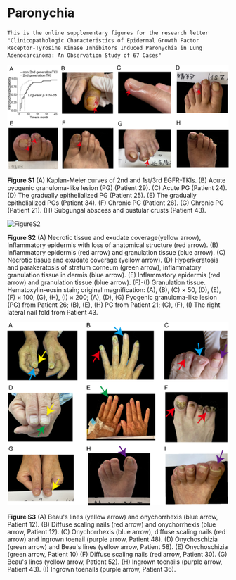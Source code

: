 # Paronychia
`This is the online supplementary figures for the research letter "Clinicopathologic Characteristics of Epidermal Growth Factor Receptor-Tyrosine Kinase Inhibitors Induced Paronychia in Lung Adenocarcinoma: An Observation Study of 67 Cases"`

 <img width="800" alt="FigureS1" src="https://github.com/HuZXhzx/Paronychia/blob/main/FigS1_BJD.png">

**Figure S1** (A) Kaplan-Meier curves of 2nd and 1st/3rd EGFR-TKIs. (B) Acute pyogenic granuloma-like lesion (PG) (Patient 29). (C) Acute PG (Patient 24). (D) The gradually epithelialized PG (Patient 25). (E) The gradually epithelialized PGs (Patient 34). (F) Chronic PG (Patient 26). (G) Chronic PG (Patient 21). (H) Subgungal abscess and pustular crusts (Patient 43). 

<img width="800" alt="FigureS2" src="https://github.com/HuZXhzx/Paronychia/blob/main/FigS2_BJD.png">

**Figure S2** (A) Necrotic tissue and exudate coverage(yellow arrow), Inflammatory epidermis with loss of anatomical structure (red arrow). (B) Inflammatory epidermis (red arrow) and granulation tissue (blue arrow). (C) Necrotic tissue and exudate coverage (yellow arrow). (D) Hyperkeratosis and parakeratosis of stratum corneum (green arrow), inflammatory granulation tissue in dermis (blue arrow). (E) Inflammatory epidermis (red arrow) and granulation tissue (blue arrow). (F)-(I) Granulation tissue. Hematoxylin-eosin stain; original magnification: (A), (B), (C) × 50, (D), (E), (F) × 100, (G), (H), (I) × 200; (A), (D), (G) Pyogenic granuloma-like lesion (PG) from Patient 26; (B), (E), (H) PG from Patient 21; (C), (F), (I) The right lateral nail fold from Patient 43.

<img width="800" alt="FigureS3" src="https://github.com/HuZXhzx/Paronychia/blob/main/FigS3_BJD.png">

**Figure S3** (A) Beau's lines (yellow arrow) and onychorrhexis (blue arrow, Patient 12). (B) Diffuse scaling nails (red arrow) and onychorrhexis (blue arrow, Patient 12). (C) Onychorrhexis (blue arrow), diffuse scaling nails (red arrow) and ingrown toenail (purple arrow, Patient 48). (D) Onychoschizia (green arrow) and Beau's lines (yellow arrow, Patient 58). (E) Onychoschizia (green arrow, Patient 10) (F) Diffuse scaling nails (red arrow, Patient 30). (G) Beau's lines (yellow arrow, Patient 52). (H) Ingrown toenails (purple arrow, Patient 43). (I) Ingrown toenails (purple arrow, Patient 36). 
